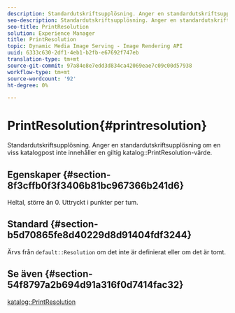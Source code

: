 ```yaml
---
description: Standardutskriftsupplösning. Anger en standardutskriftsupplösning om en viss katalogpost inte innehåller ett giltigt PrintResolution-katalogvärde.
seo-description: Standardutskriftsupplösning. Anger en standardutskriftsupplösning om en viss katalogpost inte innehåller ett giltigt PrintResolution-katalogvärde.
seo-title: PrintResolution
solution: Experience Manager
title: PrintResolution
topic: Dynamic Media Image Serving - Image Rendering API
uuid: 6333c630-2df1-4eb1-b2fb-e67692f747eb
translation-type: tm+mt
source-git-commit: 97a84e8e7edd3d834ca42069eae7c09c00d57938
workflow-type: tm+mt
source-wordcount: '92'
ht-degree: 0%

---
```



# PrintResolution{#printresolution}

Standardutskriftsupplösning. Anger en standardutskriftsupplösning om en viss katalogpost inte innehåller en giltig katalog::PrintResolution-värde.

## Egenskaper {#section-8f3cffb0f3f3406b81bc967366b241d6}

Heltal, större än 0. Uttryckt i punkter per tum.

## Standard {#section-b5d70865fe8d40229d8d91404fdf3244}

Ärvs från `default::Resolution` om det inte är definierat eller om det är tomt.

## Se även {#section-54f8797a2b694d91a316f0d7414fac32}

[katalog::PrintResolution](../../../../../is-api/image-catalog/image-serving-api-ref/c-image-catalog-reference/c-image-svg-data-reference/c-image-data-reference/r-printresolution-cat.md#reference-4ebb2e136995470b84b7c5e10cb8e5f5)
